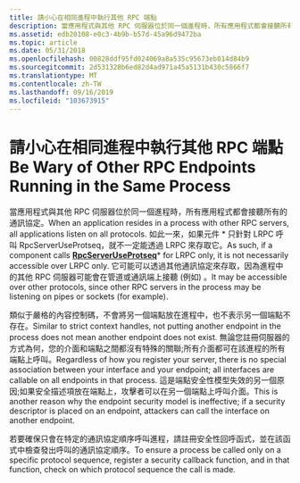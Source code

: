 ```yaml
---
title: 請小心在相同進程中執行其他 RPC 端點
description: 當應用程式與其他 RPC 伺服器位於同一個進程時，所有應用程式都會接聽所有的通訊協定。
ms.assetid: edb20108-e0c3-4b9b-b57d-45a96d9472ba
ms.topic: article
ms.date: 05/31/2018
ms.openlocfilehash: 00828ddf95fd024069a8a535c95673eb014d84b9
ms.sourcegitcommit: 2d531328b6ed82d4ad971a45a5131b430c5866f7
ms.translationtype: MT
ms.contentlocale: zh-TW
ms.lasthandoff: 09/16/2019
ms.locfileid: "103673915"
---
```

# <a name="be-wary-of-other-rpc-endpoints-running-in-the-same-process"></a><span data-ttu-id="bee1b-103">請小心在相同進程中執行其他 RPC 端點</span><span class="sxs-lookup"><span data-stu-id="bee1b-103">Be Wary of Other RPC Endpoints Running in the Same Process</span></span>

<span data-ttu-id="bee1b-104">當應用程式與其他 RPC 伺服器位於同一個進程時，所有應用程式都會接聽所有的通訊協定。</span><span class="sxs-lookup"><span data-stu-id="bee1b-104">When an application resides in a process with other RPC servers, all applications listen on all protocols.</span></span> <span data-ttu-id="bee1b-105">如此一來，如果元件[](/windows/desktop/api/Rpcdce/nf-rpcdce-rpcserveruseprotseq) \* 只針對 LRPC 呼叫 RpcServerUseProtseq，就不一定能透過 LRPC 來存取它。</span><span class="sxs-lookup"><span data-stu-id="bee1b-105">As such, if a component calls [**RpcServerUseProtseq**](/windows/desktop/api/Rpcdce/nf-rpcdce-rpcserveruseprotseq)\* for LRPC only, it is not necessarily accessible over LRPC only.</span></span> <span data-ttu-id="bee1b-106">它可能可以透過其他通訊協定來存取，因為進程中的其他 RPC 伺服器可能會在管道或通訊端上接聽 (例如) 。</span><span class="sxs-lookup"><span data-stu-id="bee1b-106">It may be accessible over other protocols, since other RPC servers in the process may be listening on pipes or sockets (for example).</span></span>

<span data-ttu-id="bee1b-107">類似于嚴格的內容控制碼，不會將另一個端點放在進程中，也不表示另一個端點不存在。</span><span class="sxs-lookup"><span data-stu-id="bee1b-107">Similar to strict context handles, not putting another endpoint in the process does not mean another endpoint does not exist.</span></span> <span data-ttu-id="bee1b-108">無論您註冊伺服器的方式為何，您的介面和端點之間都沒有特殊的關聯;所有介面都可在該進程的所有端點上呼叫。</span><span class="sxs-lookup"><span data-stu-id="bee1b-108">Regardless of how you register your server, there is no special association between your interface and your endpoint; all interfaces are callable on all endpoints in that process.</span></span> <span data-ttu-id="bee1b-109">這是端點安全性模型失效的另一個原因;如果安全描述項放在端點上，攻擊者可以在另一個端點上呼叫介面。</span><span class="sxs-lookup"><span data-stu-id="bee1b-109">This is another reason why the endpoint security model is ineffective; if a security descriptor is placed on an endpoint, attackers can call the interface on another endpoint.</span></span>

<span data-ttu-id="bee1b-110">若要確保只會在特定的通訊協定順序呼叫進程，請註冊安全性回呼函式，並在該函式中檢查發出呼叫的通訊協定順序。</span><span class="sxs-lookup"><span data-stu-id="bee1b-110">To ensure a process be called only on a specific protocol sequence, register a security callback function, and in that function, check on which protocol sequence the call is made.</span></span>

 

 




